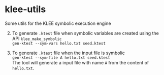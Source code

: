 # klee-utils
Some utils for the KLEE symbolic execution engine

2. To generate `.ktest` file when symbolic variables are created using the API `klee_make_symbolic`  
  `gen-ktest --sym-vars hello.txt seed.ktest`

3. To generate `.ktest` file when the input file is symbolic  
  `gen-ktest --sym-file A hello.txt seed.ktest`  
   The tool will generate a input file with name `A` from the content of `hello.txt`.
